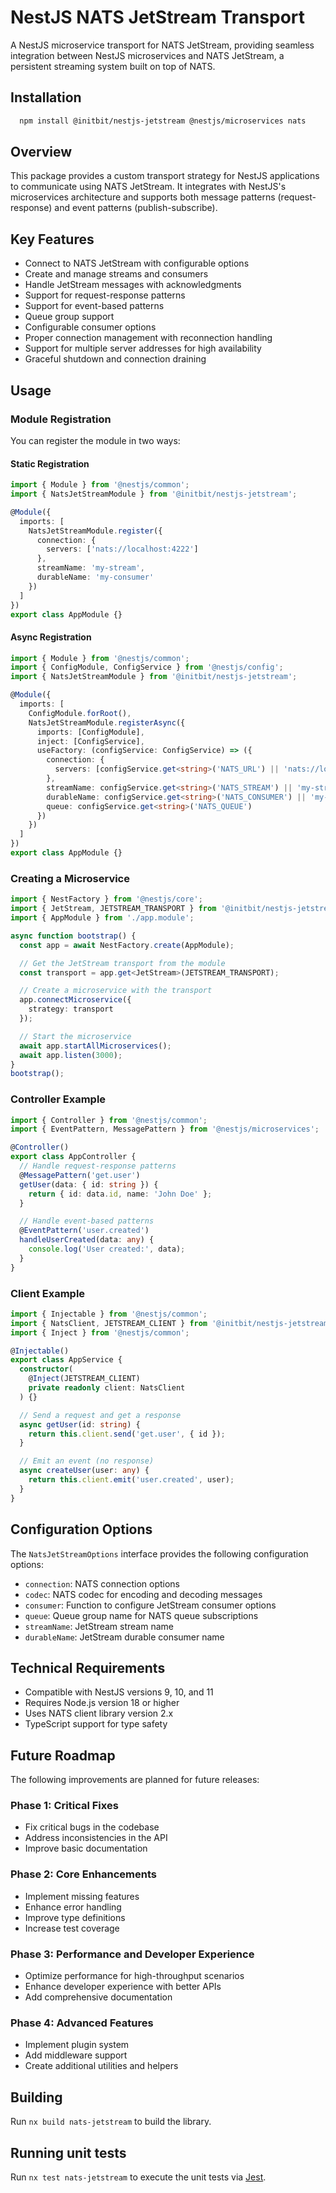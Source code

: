 # NestJS NATS JetStream Transport

A NestJS microservice transport for NATS JetStream, providing seamless integration between NestJS microservices and NATS JetStream, a persistent streaming system built on top of NATS.

## Installation

```bash
  npm install @initbit/nestjs-jetstream @nestjs/microservices nats
```

## Overview

This package provides a custom transport strategy for NestJS applications to communicate using NATS JetStream. It integrates with NestJS's microservices architecture and supports both message patterns (request-response) and event patterns (publish-subscribe).

## Key Features

- Connect to NATS JetStream with configurable options
- Create and manage streams and consumers
- Handle JetStream messages with acknowledgments
- Support for request-response patterns
- Support for event-based patterns
- Queue group support
- Configurable consumer options
- Proper connection management with reconnection handling
- Support for multiple server addresses for high availability
- Graceful shutdown and connection draining

## Usage

### Module Registration

You can register the module in two ways:

#### Static Registration

```typescript
import { Module } from '@nestjs/common';
import { NatsJetStreamModule } from '@initbit/nestjs-jetstream';

@Module({
  imports: [
    NatsJetStreamModule.register({
      connection: {
        servers: ['nats://localhost:4222']
      },
      streamName: 'my-stream',
      durableName: 'my-consumer'
    })
  ]
})
export class AppModule {}
```

#### Async Registration

```typescript
import { Module } from '@nestjs/common';
import { ConfigModule, ConfigService } from '@nestjs/config';
import { NatsJetStreamModule } from '@initbit/nestjs-jetstream';

@Module({
  imports: [
    ConfigModule.forRoot(),
    NatsJetStreamModule.registerAsync({
      imports: [ConfigModule],
      inject: [ConfigService],
      useFactory: (configService: ConfigService) => ({
        connection: {
          servers: [configService.get<string>('NATS_URL') || 'nats://localhost:4222']
        },
        streamName: configService.get<string>('NATS_STREAM') || 'my-stream',
        durableName: configService.get<string>('NATS_CONSUMER') || 'my-consumer',
        queue: configService.get<string>('NATS_QUEUE')
      })
    })
  ]
})
export class AppModule {}
```

### Creating a Microservice

```typescript
import { NestFactory } from '@nestjs/core';
import { JetStream, JETSTREAM_TRANSPORT } from '@initbit/nestjs-jetstream';
import { AppModule } from './app.module';

async function bootstrap() {
  const app = await NestFactory.create(AppModule);

  // Get the JetStream transport from the module
  const transport = app.get<JetStream>(JETSTREAM_TRANSPORT);

  // Create a microservice with the transport
  app.connectMicroservice({
    strategy: transport
  });

  // Start the microservice
  await app.startAllMicroservices();
  await app.listen(3000);
}
bootstrap();
```

### Controller Example

```typescript
import { Controller } from '@nestjs/common';
import { EventPattern, MessagePattern } from '@nestjs/microservices';

@Controller()
export class AppController {
  // Handle request-response patterns
  @MessagePattern('get.user')
  getUser(data: { id: string }) {
    return { id: data.id, name: 'John Doe' };
  }

  // Handle event-based patterns
  @EventPattern('user.created')
  handleUserCreated(data: any) {
    console.log('User created:', data);
  }
}
```

### Client Example

```typescript
import { Injectable } from '@nestjs/common';
import { NatsClient, JETSTREAM_CLIENT } from '@initbit/nestjs-jetstream';
import { Inject } from '@nestjs/common';

@Injectable()
export class AppService {
  constructor(
    @Inject(JETSTREAM_CLIENT)
    private readonly client: NatsClient
  ) {}

  // Send a request and get a response
  async getUser(id: string) {
    return this.client.send('get.user', { id });
  }

  // Emit an event (no response)
  async createUser(user: any) {
    return this.client.emit('user.created', user);
  }
}
```

## Configuration Options

The `NatsJetStreamOptions` interface provides the following configuration options:

- `connection`: NATS connection options
- `codec`: NATS codec for encoding and decoding messages
- `consumer`: Function to configure JetStream consumer options
- `queue`: Queue group name for NATS queue subscriptions
- `streamName`: JetStream stream name
- `durableName`: JetStream durable consumer name

## Technical Requirements

- Compatible with NestJS versions 9, 10, and 11
- Requires Node.js version 18 or higher
- Uses NATS client library version 2.x
- TypeScript support for type safety

## Future Roadmap

The following improvements are planned for future releases:

### Phase 1: Critical Fixes
- Fix critical bugs in the codebase
- Address inconsistencies in the API
- Improve basic documentation

### Phase 2: Core Enhancements
- Implement missing features
- Enhance error handling
- Improve type definitions
- Increase test coverage

### Phase 3: Performance and Developer Experience
- Optimize performance for high-throughput scenarios
- Enhance developer experience with better APIs
- Add comprehensive documentation

### Phase 4: Advanced Features
- Implement plugin system
- Add middleware support
- Create additional utilities and helpers

## Building

Run `nx build nats-jetstream` to build the library.

## Running unit tests

Run `nx test nats-jetstream` to execute the unit tests via [Jest](https://jestjs.io).

